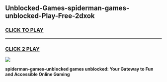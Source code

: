 
## Unblocked-Games-spiderman-games-unblocked-Play-Free-2dxok
<h3>
<a href="https://premium76.site?title=spiderman-games-unblocked&ref=18A">CLICK TO PLAY</a></h3>
<hr>

<h3>
<a href="https://premium76.site?title=spiderman-games-unblocked&ref=18A">CLICK 2 PLAY</a>
  
</h3>

<a href="https://premium76.site?title=spiderman-games-unblocked&ref=18A"><img src="https://clearcache.store/games.png"></a>


**spiderman-games-unblocked games unblocked: Your Gateway to Fun and Accessible Online Gaming**
